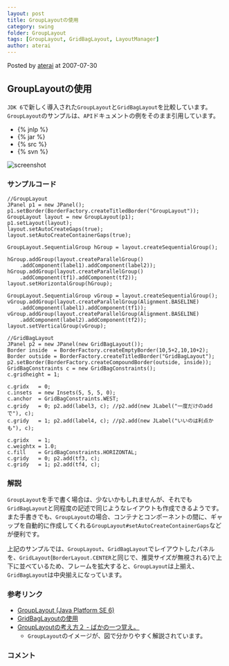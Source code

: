 ```yaml
---
layout: post
title: GroupLayoutの使用
category: swing
folder: GroupLayout
tags: [GroupLayout, GridBagLayout, LayoutManager]
author: aterai
---
```


Posted by [aterai](http://terai.xrea.jp/aterai.html) at 2007-07-30

## GroupLayoutの使用
`JDK 6`で新しく導入された`GroupLayout`と`GridBagLayout`を比較しています。`GroupLayout`のサンプルは、`API`ドキュメントの例をそのまま引用しています。

- {% jnlp %}
- {% jar %}
- {% src %}
- {% svn %}

<!-- dummy comment line for breaking list -->

![screenshot](https://lh5.googleusercontent.com/_9Z4BYR88imo/TQTNn9AdVUI/AAAAAAAAAbE/yOFdtRVr6P4/s800/GroupLayout.png)

### サンプルコード
<pre class="prettyprint"><code>//GroupLayout
JPanel p1 = new JPanel();
p1.setBorder(BorderFactory.createTitledBorder("GroupLayout"));
GroupLayout layout = new GroupLayout(p1);
p1.setLayout(layout);
layout.setAutoCreateGaps(true);
layout.setAutoCreateContainerGaps(true);

GroupLayout.SequentialGroup hGroup = layout.createSequentialGroup();

hGroup.addGroup(layout.createParallelGroup()
    .addComponent(label1).addComponent(label2));
hGroup.addGroup(layout.createParallelGroup()
    .addComponent(tf1).addComponent(tf2));
layout.setHorizontalGroup(hGroup);

GroupLayout.SequentialGroup vGroup = layout.createSequentialGroup();
vGroup.addGroup(layout.createParallelGroup(Alignment.BASELINE)
    .addComponent(label1).addComponent(tf1));
vGroup.addGroup(layout.createParallelGroup(Alignment.BASELINE)
    .addComponent(label2).addComponent(tf2));
layout.setVerticalGroup(vGroup);
</code></pre>

<pre class="prettyprint"><code>//GridBagLayout
JPanel p2 = new JPanel(new GridBagLayout());
Border inside  = BorderFactory.createEmptyBorder(10,5+2,10,10+2);
Border outside = BorderFactory.createTitledBorder("GridBagLayout");
p2.setBorder(BorderFactory.createCompoundBorder(outside, inside));
GridBagConstraints c = new GridBagConstraints();
c.gridheight = 1;

c.gridx   = 0;
c.insets  = new Insets(5, 5, 5, 0);
c.anchor  = GridBagConstraints.WEST;
c.gridy   = 0; p2.add(label3, c); //p2.add(new JLabel("一度だけのaddで"), c);
c.gridy   = 1; p2.add(label4, c); //p2.add(new JLabel("いいのは利点かも"), c);

c.gridx   = 1;
c.weightx = 1.0;
c.fill    = GridBagConstraints.HORIZONTAL;
c.gridy   = 0; p2.add(tf3, c);
c.gridy   = 1; p2.add(tf4, c);
</code></pre>

### 解説
`GroupLayout`を手で書く場合は、少ないかもしれませんが、それでも`GridBagLayout`と同程度の記述で同じようなレイアウトも作成できるようです。また手書きでも、`GroupLayout`の場合、コンテナとコンポーネントの間に、ギャップを自動的に作成してくれる`GroupLayout#setAutoCreateContainerGaps`などが便利です。

上記のサンプルでは、`GroupLayout`、`GridBagLayout`でレイアウトしたパネルを、`GridLayout`(`BorderLayout.CENTER`と同じで、推奨サイズが無視される)で上下に並べているため、フレームを拡大すると、`GroupLayout`は上揃え、`GridBagLayout`は中央揃えになっています。

### 参考リンク
- [GroupLayout (Java Platform SE 6)](http://docs.oracle.com/javase/jp/6/api/javax/swing/GroupLayout.html)
- [GridBagLayoutの使用](http://terai.xrea.jp/Swing/GridBagLayout.html)
- [GroupLayoutの考え方２ - ばかの一つ覚え。](http://d.hatena.ne.jp/jawagenjin/20080127/1201444435)
    - `GroupLayout`のイメージが、図で分かりやすく解説されています。

<!-- dummy comment line for breaking list -->

### コメント
